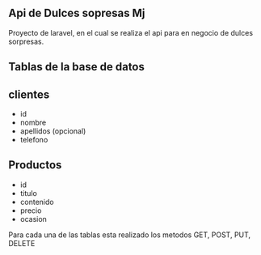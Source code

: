 
## Api de Dulces sopresas Mj

Proyecto de laravel, en el cual se realiza el api para en negocio de dulces sorpresas.

## Tablas de la base de datos
<h2>clientes</h2>
<ul>
    <li>
        <a>
            id
        </a>
    </li>
    <li>
        <a>
            nombre
        </a>
    </li>
    <li>
        <a>
            apellidos (opcional)
        </a>
        <li>
        <a>
            telefono
        </a>
    </li>
    </li>
</ul>

<h2>Productos</h2>
<ul>
    <li>
        <a>
            id
        </a>
    </li>
    <li>
        <a>
            titulo
        </a>
    </li>
    <li>
        <a>
            contenido
        </a>
    </li>
    <li>
        <a>
            precio
        </a>
    </li>
    <li>
        <a>
            ocasion
        </a>
    </li>
</ul>

<p>
Para cada una de las tablas esta realizado los metodos GET, POST, PUT, DELETE
</p>
